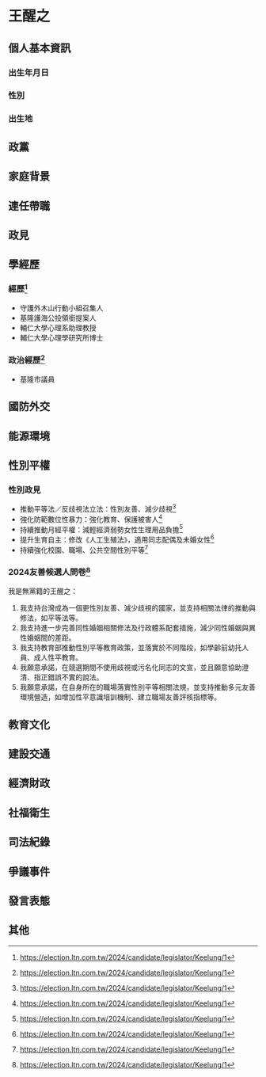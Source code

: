# 王醒之

## 個人基本資訊

### 出生年月日

### 性別

### 出生地

## 政黨

## 家庭背景

## 連任帶職

## 政見

## 學經歷

### 經歷[^1]

- 守護外木山行動小組召集人
- 基隆護海公投領銜提案人
- 輔仁大學心理系助理教授
- 輔仁大學心理學研究所博士

### 政治經歷[^1]

- 基隆市議員

[^1]: https://election.ltn.com.tw/2024/candidate/legislator/Keelung/1

## 國防外交

## 能源環境

## 性別平權

### 性別政見

- 推動平等法／反歧視法立法：性別友善、減少歧視[^1]
- 強化防範數位性暴力：強化教育、保護被害人[^1]
- 持續推動月經平權：減輕經濟弱勢女性生理用品負擔[^1]
- 提升生育自主：修改《人工生殖法》，適用同志配偶及未婚女性[^1]
- 持續強化校園、職場、公共空間性別平等[^1]

### 2024友善候選人問卷[^1]

我是無黨籍的王醒之：

1. 我支持台灣成為一個更性別友善、減少歧視的國家，並支持相關法律的推動與修法，如平等法等。
1. 我支持進一步完善同性婚姻相關修法及行政體系配套措施，減少同性婚姻與異性婚姻間的差距。
1. 我支持教育部推動性別平等教育政策，並落實於不同階段，如學齡前幼托人員、成人性平教育。
1. 我願意承諾，在競選期間不使用歧視或污名化同志的文宣，並且願意協助澄清、指正錯誤不實的說法。
1. 我願意承諾，在自身所在的職場落實性別平等相關法規，並支持推動多元友善環境營造，如增加性平意識培訓機制、建立職場友善評核指標等。

[^1]: https://pridewatch.tw/candidate/基隆市立法委員參選人-王醒之

## 教育文化

## 建設交通

## 經濟財政

## 社福衛生

## 司法紀錄

## 爭議事件

## 發言表態

## 其他
